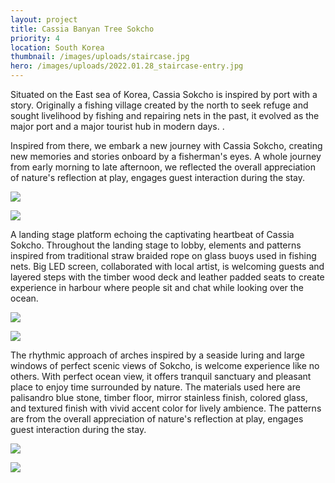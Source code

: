 ```yaml
---
layout: project
title: Cassia Banyan Tree Sokcho
priority: 4
location: South Korea
thumbnail: /images/uploads/staircase.jpg
hero: /images/uploads/2022.01.28_staircase-entry.jpg
---
```

Situated on the East sea of Korea, Cassia Sokcho is inspired by port with a story. Originally a fishing village created by the north to seek refuge and sought livelihood by fishing and repairing nets in the past, it evolved as the major port and a major tourist hub in modern days. .

Inspired from there, we embark a new journey with Cassia Sokcho, creating new memories and stories onboard by a fisherman's eyes. A whole journey from early morning to late afternoon, we reflected the overall appreciation of nature's reflection at play, engages guest interaction during the stay.

![](/images/uploads/staircase.jpg)

![](/images/uploads/2022.01.28_staircase-entry.jpg)

A landing stage platform echoing the captivating heartbeat of Cassia Sokcho. Throughout the landing stage to lobby, elements and patterns inspired from traditional straw braided rope on glass buoys used in fishing nets. Big LED screen, collaborated with local artist, is welcoming guests and layered steps with the timber wood deck and leather padded seats to create experience in harbour where people sit and chat while looking over the ocean.

![](/images/uploads/lobby-sketch.jpg)

![](/images/uploads/2022.01.28_lobby-updated.jpg)

The rhythmic approach of arches inspired by a seaside luring and large windows of perfect scenic views of Sokcho, is welcome experience like no others. With perfect ocean view, it offers tranquil sanctuary and pleasant place to enjoy time surrounded by nature. The materials used here are palisandro blue stone, timber floor, mirror stainless finish, colored glass, and textured finish with vivid accent color for lively ambience. The patterns are from the overall appreciation of nature's reflection at play, engages guest interaction during the stay.

![](/images/uploads/2022.01.20_banquet-hall_3.jpg)

![](/images/uploads/2020.01.20_ballroom_.jpg)
